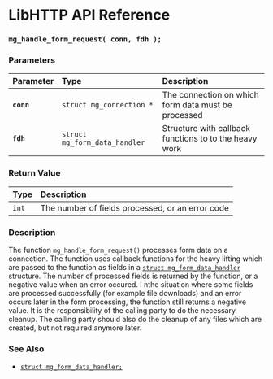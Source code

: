 # LibHTTP API Reference

### `mg_handle_form_request( conn, fdh );`

### Parameters

| Parameter | Type | Description |
| :--- | :--- | :--- |
|**`conn`**|`struct mg_connection *`|The connection on which form data must be processed|
|**`fdh`**|`struct mg_form_data_handler`|Structure with callback functions to to the heavy work|

### Return Value

| Type | Description |
| :--- | :--- |
|`int`|The number of fields processed, or an error code|

### Description

The function `mg_handle_form_request()` processes form data on a connection. The function uses callback functions for the heavy lifting which are passed to the function as fields in a [`struct mg_form_data_handler`](mg_form_data_handler.md) structure. The number of processed fields is returned by the function, or a negative value when an error occured. I nthe situation where some fields are processed successfully (for example file downloads) and an error occurs later in the form processing, the function still returns a negative value. It is the responsibility of the calling party to do the necessary cleanup. The calling party should also do the cleanup of any files which are created, but not required anymore later.

### See Also

* [`struct mg_form_data_handler;`](mg_form_data_handler.md)
